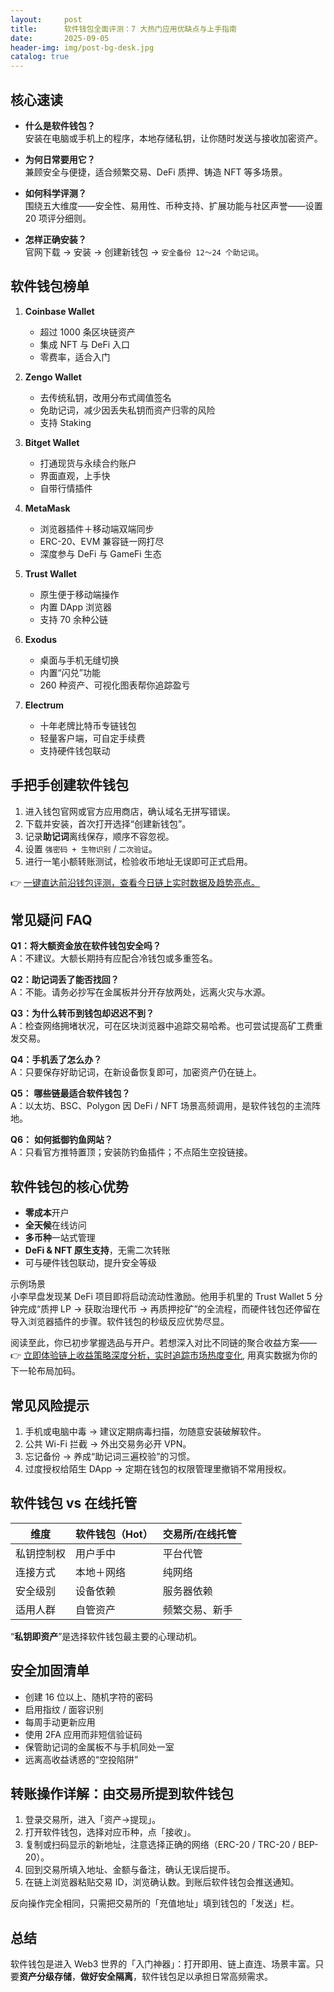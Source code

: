 ```yaml
---
layout:     post
title:      软件钱包全面评测：7 大热门应用优缺点与上手指南
date:       2025-09-05
header-img: img/post-bg-desk.jpg
catalog: true
---
```


## 核心速读

- **什么是软件钱包？**  
  安装在电脑或手机上的程序，本地存储私钥，让你随时发送与接收加密资产。

- **为何日常要用它？**  
  兼顾安全与便捷，适合频繁交易、DeFi 质押、铸造 NFT 等多场景。

- **如何科学评测？**  
  围绕五大维度——安全性、易用性、币种支持、扩展功能与社区声誉——设置 20 项评分细则。

- **怎样正确安装？**  
  官网下载 → 安装 → 创建新钱包 → `安全备份 12～24 个助记词`。

## 软件钱包榜单

1. **Coinbase Wallet**  
   - 超过 1000 条区块链资产  
   - 集成 NFT 与 DeFi 入口  
   - 零费率，适合入门

2. **Zengo Wallet**  
   - 去传统私钥，改用分布式阈值签名  
   - 免助记词，减少因丢失私钥而资产归零的风险  
   - 支持 Staking

3. **Bitget Wallet**  
   - 打通现货与永续合约账户  
   - 界面直观，上手快  
   - 自带行情插件

4. **MetaMask**  
   - 浏览器插件＋移动端双端同步  
   - ERC-20、EVM 兼容链一网打尽  
   - 深度参与 DeFi 与 GameFi 生态

5. **Trust Wallet**  
   - 原生便于移动端操作  
   - 内置 DApp 浏览器  
   - 支持 70 余种公链

6. **Exodus**  
   - 桌面与手机无缝切换  
   - 内置“闪兑”功能  
   - 260 种资产、可视化图表帮你追踪盈亏

7. **Electrum**  
   - 十年老牌比特币专链钱包  
   - 轻量客户端，可自定手续费  
   - 支持硬件钱包联动

## 手把手创建软件钱包

1. 进入钱包官网或官方应用商店，确认域名无拼写错误。  
2. 下载并安装，首次打开选择“创建新钱包”。  
3. 记录**助记词**离线保存，顺序不容忽视。  
4. 设置 `强密码 + 生物识别` / `二次验证`。  
5. 进行一笔小额转账测试，检验收币地址无误即可正式启用。

👉 [一键直达前沿钱包评测，查看今日链上实时数据及趋势亮点。](https://okxdog.com/)

## 常见疑问 FAQ

**Q1：将大额资金放在软件钱包安全吗？**  
A：不建议。大额长期持有应配合冷钱包或多重签名。

**Q2：助记词丢了能否找回？**  
A：不能。请务必抄写在金属板并分开存放两处，远离火灾与水源。

**Q3：为什么转币到钱包却迟迟不到？**  
A：检查网络拥堵状况，可在区块浏览器中追踪交易哈希。也可尝试提高矿工费重发交易。

**Q4：手机丢了怎么办？**  
A：只要保存好助记词，在新设备恢复即可，加密资产仍在链上。

**Q5：** **哪些链最适合软件钱包？**  
A：以太坊、BSC、Polygon 因 DeFi / NFT 场景高频调用，是软件钱包的主流阵地。

**Q6：** **如何抵御钓鱼网站？**  
A：只看官方推特置顶；安装防钓鱼插件；不点陌生空投链接。

## 软件钱包的核心优势

- **零成本**开户  
- **全天候**在线访问  
- **多币种**一站式管理  
- **DeFi & NFT 原生支持**，无需二次转账  
- 可与硬件钱包联动，提升安全等级

示例场景  
小李早盘发现某 DeFi 项目即将启动流动性激励。他用手机里的 Trust Wallet 5 分钟完成“质押 LP -> 获取治理代币 -> 再质押挖矿”的全流程，而硬件钱包还停留在导入浏览器插件的步骤。软件钱包的秒级反应优势尽显。

阅读至此，你已初步掌握选品与开户。若想深入对比不同链的聚合收益方案——  
👉 [立即体验链上收益策略深度分析，实时追踪市场热度变化](https://okxdog.com/), 用真实数据为你的下一轮布局加码。

## 常见风险提示

1. 手机或电脑中毒 → 建议定期病毒扫描，勿随意安装破解软件。  
2. 公共 Wi-Fi 拦截 → 外出交易务必开 VPN。  
3. 忘记备份 → 养成“助记词三遍校验”的习惯。  
4. 过度授权给陌生 DApp → 定期在钱包的权限管理里撤销不常用授权。

## 软件钱包 vs 在线托管

| 维度         | 软件钱包（Hot） | 交易所/在线托管 |
|--------------|------------------|------------------|
| 私钥控制权   | 用户手中         | 平台代管         |
| 连接方式     | 本地＋网络       | 纯网络           |
| 安全级别     | 设备依赖         | 服务器依赖       |
| 适用人群     | 自管资产         | 频繁交易、新手   |

“**私钥即资产**”是选择软件钱包最主要的心理动机。

## 安全加固清单

- 创建 16 位以上、随机字符的密码  
- 启用指纹 / 面容识别  
- 每周手动更新应用  
- 使用 2FA 应用而非短信验证码  
- 保管助记词的金属板不与手机同处一室  
- 远离高收益诱惑的“空投陷阱”

## 转账操作详解：由交易所提到软件钱包

1. 登录交易所，进入「资产→提现」。  
2. 打开软件钱包，选择对应币种，点「接收」。  
3. 复制或扫码显示的新地址，注意选择正确的网络（ERC-20 / TRC-20 / BEP-20）。  
4. 回到交易所填入地址、金额与备注，确认无误后提币。  
5. 在链上浏览器粘贴交易 ID，浏览确认数。到账后软件钱包会推送通知。

反向操作完全相同，只需把交易所的「充值地址」填到钱包的「发送」栏。

## 总结

软件钱包是进入 Web3 世界的「入门神器」：打开即用、链上直连、场景丰富。只要**资产分级存储**，**做好安全隔离**，软件钱包足以承担日常高频需求。